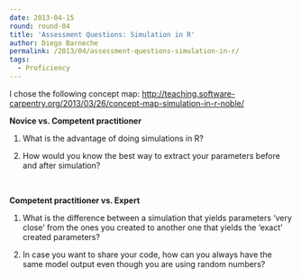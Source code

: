 ```yaml
---
date: 2013-04-15
round: round-04
title: 'Assessment Questions: Simulation in R'
author: Diego Barneche
permalink: /2013/04/assessment-questions-simulation-in-r/
tags:
  - Proficiency
---
```

I chose the following concept map: http://teaching.software-carpentry.org/2013/03/26/concept-map-simulation-in-r-noble/

**Novice vs. Competent practitioner**

1. What is the advantage of doing simulations in R?

2. How would you know the best way to extract your parameters before and after simulation?

&nbsp;

**Competent practitioner vs. Expert**

1. What is the difference between a simulation that yields parameters &#8216;very close&#8217; from the ones you created to another one that yields the &#8216;exact&#8217; created parameters?

2. In case you want to share your code, how can you always have the same model output even though you are using random numbers?

&nbsp;
